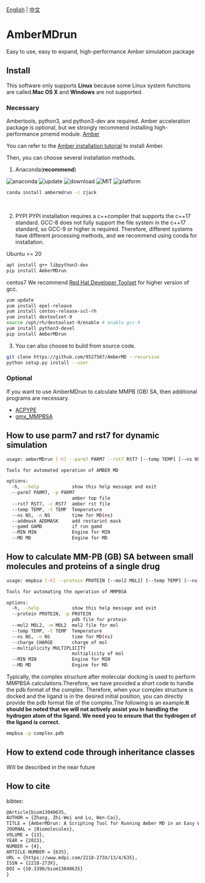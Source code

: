
 [English](README.md) | [中文](README.zh.md) 

# AmberMDrun 
Easy to use, easy to expand, high-performance Amber simulation package
## Install
This software only supports **Linux** because some Linux system functions are called.**Mac OS X** and **Windows** are not supported.
### Necessary
Ambertools, python3, and python3-dev are required. Amber acceleration package is optional, but we strongly recommend installing high-performance pmemd module. [Amber](https://ambermd.org/)

You can refer to the [Amber installation tutorial](https://ambermd.org/Installation.php) to install Amber.

Then, you can choose several installation methods.

1. Anaconda(**recommend**)

![anaconda](https://anaconda.org/zjack/ambermdrun/badges/version.svg)
![update](https://anaconda.org/zjack/ambermdrun/badges/latest_release_date.svg)
![download](https://anaconda.org/zjack/ambermdrun/badges/downloads.svg)
![MIT](https://anaconda.org/zjack/ambermdrun/badges/license.svg)
![platform](https://anaconda.org/zjack/ambermdrun/badges/platforms.svg)
~~~bash
conda install ambermdrun -c zjack
~~~
<br>

2. PYPI
PYPI installation requires a c++compiler that supports the c++17 standard.
GCC-8 does not fully support the file system in the c++17 standard, so GCC-9 or higher is required. Therefore, different systems have different processing methods, and we recommend using conda for installation.

Ubuntu >= 20
~~~bash
apt install g++ libpython3-dev
pip install AmberMDrun
~~~
 centos7
 We recommend [Red Hat Developer Toolset](https://access.redhat.com/documentation/en-us/red_hat_developer_toolset/9) for higher version of gcc.
~~~bash
yum update
yum install epel-release
yum install centos-release-scl-rh
yum install devtoolset-9
source /opt/rh/devtoolset-9/enable # enable gcc-9
yum install python3-devel
pip install AmberMDrun
~~~
3. You can also choose to build from source code.
~~~bash
git clone https://github.com/9527567/AmberMD --recursive
python setup.py install --user
~~~
### Optional
If you want to use AmberMDrun to calculate MMPB (GB) SA, then additional programs are necessary.

- [ACPYPE](https://github.com/alanwilter/acpype)
- [gmx_MMPBSA](https://github.com/Valdes-Tresanco-MS/gmx_MMPBSA)
## How to use parm7 and rst7 for dynamic simulation
~~~bash
usage: amberMDrun [-h] --parm7 PARM7 --rst7 RST7 [--temp TEMP] [--ns NS] [--addmask ADDMASK] [--gamd GAMD] [--MIN MIN] [--MD MD]

Tools for automated operation of AMBER MD

options:
  -h, --help            show this help message and exit
  --parm7 PARM7, -p PARM7
                        amber top file
  --rst7 RST7, -c RST7  amber rst file
  --temp TEMP, -t TEMP  Temperature
  --ns NS, -n NS        time for MD(ns)
  --addmask ADDMASK     add restarint mask
  --gamd GAMD           if run gamd
  --MIN MIN             Engine for MIN
  --MD MD               Engine for MD
~~~
## How to calculate MM-PB (GB) SA between small molecules and proteins of a single drug

~~~bash
usage: mmpbsa [-h] --protein PROTEIN [--mol2 MOL2] [--temp TEMP] [--ns NS] [--charge CHARGE] [--multiplicity MULTIPLICITY] [--MIN MIN] [--MD MD]

Tools for automating the operation of MMPBSA

options:
  -h, --help            show this help message and exit
  --protein PROTEIN, -p PROTEIN
                        pdb file for protein
  --mol2 MOL2, -m MOL2  mol2 file for mol
  --temp TEMP, -t TEMP  Temperature
  --ns NS, -n NS        time for MD(ns)
  --charge CHARGE       charge of mol
  --multiplicity MULTIPLICITY
                        multiplicity of mol
  --MIN MIN             Engine for MIN
  --MD MD               Engine for MD
~~~
Typically, the complex structure after molecular docking is used to perform MMPBSA calculations.Therefore, we have provided a short code to handle the pdb format of the complex. Therefore, when your complex structure is docked and the ligand is in the desired initial position, you can directly provide the pdb format file of the complex.The following is an example.**It should be noted that we will not actively assist you in handling the hydrogen atom of the ligand. We need you to ensure that the hydrogen of the ligand is correct.**
~~~bash
mmpbsa -p complex.pdb
~~~
## How to extend code through inheritance classes
Will be described in the near future

## How to cite
bibtex:
~~~tex
@Article{biom13040635,
AUTHOR = {Zhang, Zhi-Wei and Lu, Wen-Cai},
TITLE = {AmberMDrun: A Scripting Tool for Running Amber MD in an Easy Way},
JOURNAL = {Biomolecules},
VOLUME = {13},
YEAR = {2023},
NUMBER = {4},
ARTICLE-NUMBER = {635},
URL = {https://www.mdpi.com/2218-273X/13/4/635},
ISSN = {2218-273X},
DOI = {10.3390/biom13040635}
}
~~~